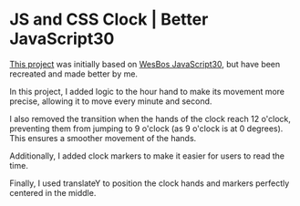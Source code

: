 # JS and CSS Clock | Better JavaScript30

[This project](https://ivanajeo.github.io/better-javascript30/02_JsAndCssClock/) was initially based on [WesBos JavaScript30](https://javascript30.com/), but have been recreated and made better by me.

In this project, I added logic to the hour hand to make its movement more precise, allowing it to move every minute and second.

I also removed the transition when the hands of the clock reach 12 o'clock, preventing them from jumping to 9 o'clock (as 9 o'clock is at 0 degrees). This ensures a smoother movement of the hands.

Additionally, I added clock markers to make it easier for users to read the time.

Finally, I used translateY to position the clock hands and markers perfectly centered in the middle.